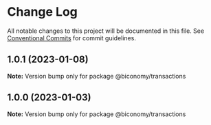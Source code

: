 # Change Log

All notable changes to this project will be documented in this file.
See [Conventional Commits](https://conventionalcommits.org) for commit guidelines.

## 1.0.1 (2023-01-08)

**Note:** Version bump only for package @biconomy/transactions





## 1.0.0 (2023-01-03)


**Note:** Version bump only for package @biconomy/transactions

